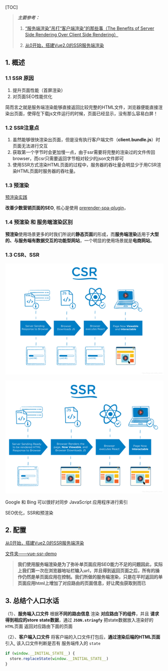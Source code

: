 [TOC]
> ***主要参考：***
>
> 1. [“服务端渲染”吊打“客户端渲染”的那些事（The Benefits of Server Side Rendering Over Client Side Rendering）](<https://w3ctech.com/topic/2005>)
>
> 2. [从0开始，搭建Vue2.0的SSR服务端渲染](https://www.jianshu.com/p/c6a07755b08d)

## 1. 概述 ##

### 1.1 SSR 原因 ###

1. 提升页面性能（首屏渲染）
2. 对页面SEO性能优化

简而言之就是服务端渲染能够直接返回比较完整的HTML文件，浏览器便能直接渲染出页面，使得在下载js文件运行的时候，页面已经显示，没有那么容易白屏！

### 1.2 SSR注意点 ###

1. 虽然能够很快渲染出页面，但是没有执行客户端文件（**client.bundle.js**）时页面无法进行交互
2. 获取第一个字节时会更加慢一点，由于ssr需要将完整的渲染过的文件传回browser，而csr只需要返回字节相对较少的json文件即可
3. 使用SSR方式渲染HTML页面的过程中，服务器的吞吐量会明显少于用CSR渲染HTML页面时服务器的吞吐量。

### 1.3 预渲染 ###

[预渲染实践](<https://www.jianshu.com/p/0b3742988475>)

**改善少数营销页面的SEO**, 核心是使用 [prerender-spa-plugin](https://github.com/chrisvfritz/prerender-spa-plugin)，

### 1.4 预渲染 和 服务端渲染区别 ###

**预渲染**使用场景更多的时我们所说的**静态页面**的形成，而**服务端渲染**适用于**大型的、与服务端有数据交互的功能型网站**，一个明显的使用场景就是**电商网站**。

### 1.3 CSR、SSR ###

![](../img/CSR.png)

![](../img/SSR.png)

Google 和 Bing 可以很好对同步 JavaScript 应用程序进行索引

SEO优化，SSR和预渲染

## 2. 配置 ##

[从0开始，搭建Vue2.0的SSR服务端渲染](https://www.jianshu.com/p/c6a07755b08d)

[文件夹——vue-ssr-demo](./vue-ssr-demo)

> **我们使用服务端渲染是为了弥补单页面应用SEO能力不足的问题因此，实际上我们第一次在浏览器地址栏输入url，并且得到返回页面之后，所有的操作仍然是单页面应用在控制。我们所做的服务端渲染，只是在平时返回的单页面应用html上增加了对应路由的页面信息，好让爬虫获取到而已**

## 3. 总结个人口水话 ##

（1）、**服务端入口文件**
根据**不同的路由信息** 渲染 **对应路由下的组件**，并且 **请求得到相应的store state数据**，通过 **`JSON.stringfy`** 把state数据放入渲染好的 `HTML`页面 返回对应路由下面的页面

（2）、**客户端入口文件**
将客户端的入口文件打包后，**通过渲染后端的HTML页面**引入, 该入口文件判断是否有 服务端传入的 `state`

```js
if (window.__INITIAL_STATE__) {
  store.replaceState(window.__INITIAL_STATE__)
}
```

